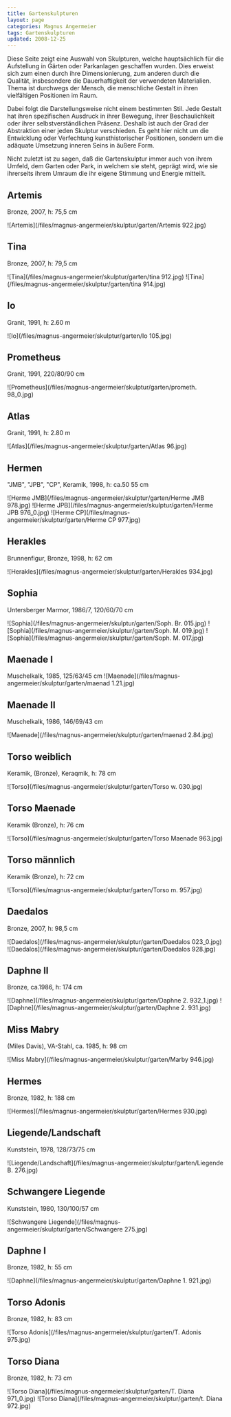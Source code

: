 ```yaml
---
title: Gartenskulpturen
layout: page
categories: Magnus Angermeier
tags: Gartenskulpturen
updated: 2008-12-25
---
```


Diese Seite zeigt eine Auswahl von Skulpturen, welche hauptsächlich für die Aufstellung in Gärten oder Parkanlagen geschaffen wurden. Dies erweist sich zum einen durch ihre Dimensionierung, zum anderen durch die Qualität, insbesondere die Dauerhaftigkeit der verwendeten Materialien.  
Thema ist durchwegs der Mensch, die menschliche Gestalt in ihren vielfältigen Positionen im Raum.

Dabei folgt die Darstellungsweise nicht einem bestimmten Stil. Jede Gestalt hat ihren spezifischen Ausdruck in ihrer Bewegung, ihrer Beschaulichkeit oder ihrer selbstverständlichen Präsenz. Deshalb ist auch der Grad der Abstraktion einer jeden Skulptur verschieden. Es geht hier nicht um die Entwicklung oder Verfechtung kunsthistorischer Positionen, sondern um die adäquate Umsetzung inneren Seins in äußere Form.

Nicht zuletzt ist zu sagen, daß die Gartenskulptur immer auch von ihrem Umfeld, dem Garten oder Park, in welchem sie steht, geprägt wird, wie sie ihrerseits ihrem Umraum die ihr eigene Stimmung und Energie mitteilt.

## Artemis

Bronze, 2007, h: 75,5 cm

![Artemis](/files/magnus-angermeier/skulptur/garten/Artemis 922.jpg)

## Tina

Bronze, 2007, h: 79,5 cm

![Tina](/files/magnus-angermeier/skulptur/garten/tina 912.jpg)
![Tina](/files/magnus-angermeier/skulptur/garten/tina 914.jpg)


## Io

Granit, 1991, h: 2.60 m

![Io](/files/magnus-angermeier/skulptur/garten/Io 105.jpg)

## Prometheus

Granit, 1991, 220/80/90 cm

![Prometheus](/files/magnus-angermeier/skulptur/garten/prometh. 98_0.jpg)

## Atlas

Granit, 1991, h: 2.80 m

![Atlas](/files/magnus-angermeier/skulptur/garten/Atlas 96.jpg)

## Hermen

"JMB", "JPB", "CP", Keramik, 1998, h: ca.50 55 cm

![Herme JMB](/files/magnus-angermeier/skulptur/garten/Herme JMB 978.jpg)
![Herme JPB](/files/magnus-angermeier/skulptur/garten/Herme JPB 976_0.jpg)
![Herme CP](/files/magnus-angermeier/skulptur/garten/Herme CP 977.jpg)

## Herakles

Brunnenfigur, Bronze, 1998, h: 62 cm

![Herakles](/files/magnus-angermeier/skulptur/garten/Herakles 934.jpg)

## Sophia

Untersberger Marmor, 1986/7, 120/60/70 cm

![Sophia](/files/magnus-angermeier/skulptur/garten/Soph. Br. 015.jpg)
![Sophia](/files/magnus-angermeier/skulptur/garten/Soph. M. 019.jpg)
![Sophia](/files/magnus-angermeier/skulptur/garten/Soph. M. 017.jpg)

## Maenade I

Muschelkalk, 1985, 125/63/45 cm
![Maenade](/files/magnus-angermeier/skulptur/garten/maenad 1.21.jpg)

## Maenade II

Muschelkalk, 1986, 146/69/43 cm

![Maenade](/files/magnus-angermeier/skulptur/garten/maenad 2.84.jpg)

## Torso weiblich

Keramik, (Bronze), Keraqmik, h: 78 cm

![Torso](/files/magnus-angermeier/skulptur/garten/Torso w. 030.jpg)

## Torso Maenade

Keramik (Bronze), h: 76 cm

![Torso](/files/magnus-angermeier/skulptur/garten/Torso Maenade 963.jpg)

## Torso männlich

Keramik (Bronze), h: 72 cm

![Torso](/files/magnus-angermeier/skulptur/garten/Torso m. 957.jpg)

## Daedalos

Bronze, 2007, h: 98,5 cm

![Daedalos](/files/magnus-angermeier/skulptur/garten/Daedalos 023_0.jpg)
![Daedalos](/files/magnus-angermeier/skulptur/garten/Daedalos 928.jpg)

## Daphne II

Bronze, ca.1986, h: 174 cm

![Daphne](/files/magnus-angermeier/skulptur/garten/Daphne 2. 932_1.jpg)
![Daphne](/files/magnus-angermeier/skulptur/garten/Daphne 2. 931.jpg)


## Miss Mabry

(Miles Davis), VA-Stahl, ca. 1985, h: 98 cm

![Miss Mabry](/files/magnus-angermeier/skulptur/garten/Marby 946.jpg)

## Hermes

Bronze, 1982, h: 188 cm

![Hermes](/files/magnus-angermeier/skulptur/garten/Hermes 930.jpg)

## Liegende/Landschaft

Kunststein, 1978, 128/73/75 cm

![Liegende/Landschaft](/files/magnus-angermeier/skulptur/garten/Liegende B. 276.jpg)

## Schwangere Liegende

Kunststein, 1980, 130/100/57 cm

![Schwangere Liegende](/files/magnus-angermeier/skulptur/garten/Schwangere 275.jpg)

## Daphne I

Bronze, 1982, h: 55 cm

![Daphne](/files/magnus-angermeier/skulptur/garten/Daphne 1. 921.jpg)

## Torso Adonis

Bronze, 1982, h: 83 cm

![Torso Adonis](/files/magnus-angermeier/skulptur/garten/T. Adonis 975.jpg)

## Torso Diana

Bronze, 1982, h: 73 cm

![Torso Diana](/files/magnus-angermeier/skulptur/garten/T. Diana 971_0.jpg)
![Torso Diana](/files/magnus-angermeier/skulptur/garten/t. Diana 972.jpg)
